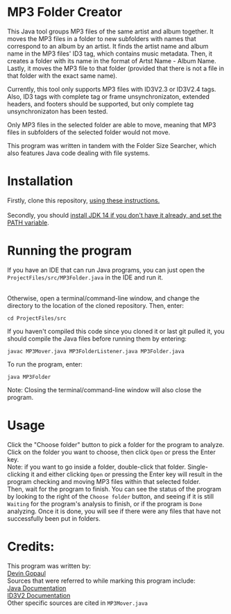 # MP3 Folder Creator
This Java tool groups MP3 files of the same artist and album together. It moves the MP3 files in a folder to new subfolders with names that correspond to an album by an artist. It finds the artist name and album name in the MP3 files' ID3 tag, which contains music metadata. Then, it creates a folder with its name in the format of Artst Name - Album Name. Lastly, it moves the MP3 file to that folder (provided that there is not a file in that folder with the exact same name).<br>

Currently, this tool only supports MP3 files with ID3V2.3 or ID3V2.4 tags. Also, ID3 tags with complete tag or frame unsynchronizaton, extended headers, and footers should be supported, but only complete tag unsynchronizaton has been tested.<br>

Only MP3 files in the selected folder are able to move, meaning that MP3 files in subfolders of the selected folder would not move.<br>

This program was written in tandem with the Folder Size Searcher, which also features Java code dealing with file systems.<br>

# Installation
Firstly, clone this repository, 
[using these instructions.](https://docs.github.com/en/enterprise/2.13/user/articles/cloning-a-repository)
<br><br>
Secondly, you should [install JDK 14 if you don't have it already, and set the PATH variable](https://docs.oracle.com/en/java/javase/14/install/overview-jdk-installation.html#GUID-8677A77F-231A-40F7-98B9-1FD0B48C346A). 

# Running the program
If you have an IDE that can run Java programs, you can just open the `ProjectFiles/src/MP3Folder.java` in the IDE and run it.<br><br>

Otherwise, open a terminal/command-line window, and change the directory to the location of the cloned repository.
Then, enter:
```
cd ProjectFiles/src
```
If you haven't compiled this code since you cloned it or last git pulled it, you should compile the Java files before running them by entering:
```
javac MP3Mover.java MP3FolderListener.java MP3Folder.java
```
To run the program, enter:
```
java MP3Folder
```
Note: Closing the terminal/command-line window will also close the program.

# Usage
Click the "Choose folder" button to pick a folder for the program to analyze. Click on the folder you want to choose, then click `Open` or press the Enter key.<br>
Note: if you want to go inside a folder, double-click that folder. Single-clicking it and either clicking `Open` or pressing the Enter key will result in the program checking and moving MP3 files within that selected folder.<br>
Then, wait for the program to finish. You can see the status of the program by looking to the right of the `Choose folder` button, and seeing if it is still `Waiting` for the program's analysis to finish, or if the program is `Done` analyzing. Once it is done, you will see if there were any files that have not successfully been put in folders.

# Credits:
This program was written by:<br>
[Devin Gopaul](https://github.com/DevinGopaul)<br>
Sources that were referred to while marking this program include:<br>
[Java Documentation](https://docs.oracle.com/en/java/javase/14/docs/api/)<br>
[ID3V2 Documentation](https://id3.org)<br>
Other specific sources are cited in `MP3Mover.java`

